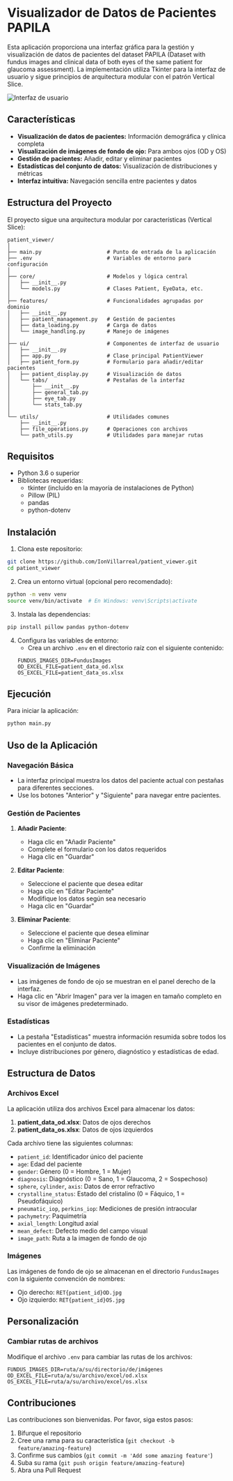 # Visualizador de Datos de Pacientes PAPILA

Esta aplicación proporciona una interfaz gráfica para la gestión y visualización de datos de pacientes del dataset
PAPILA (Dataset with fundus images and clinical data of both eyes of the same patient for glaucoma assessment). La
implementación utiliza Tkinter para la interfaz de usuario y sigue principios de arquitectura modular con el patrón
Vertical Slice.

![Interfaz de usuario](screenshot.png)

## Características

- **Visualización de datos de pacientes:** Información demográfica y clínica completa
- **Visualización de imágenes de fondo de ojo:** Para ambos ojos (OD y OS)
- **Gestión de pacientes:** Añadir, editar y eliminar pacientes
- **Estadísticas del conjunto de datos:** Visualización de distribuciones y métricas
- **Interfaz intuitiva:** Navegación sencilla entre pacientes y datos

## Estructura del Proyecto

El proyecto sigue una arquitectura modular por características (Vertical Slice):

```
patient_viewer/
│
├── main.py                     # Punto de entrada de la aplicación
├── .env                        # Variables de entorno para configuración
│
├── core/                       # Modelos y lógica central
│   ├── __init__.py
│   └── models.py               # Clases Patient, EyeData, etc.
│
├── features/                   # Funcionalidades agrupadas por dominio
│   ├── __init__.py
│   ├── patient_management.py   # Gestión de pacientes
│   ├── data_loading.py         # Carga de datos
│   └── image_handling.py       # Manejo de imágenes
│
├── ui/                         # Componentes de interfaz de usuario
│   ├── __init__.py
│   ├── app.py                  # Clase principal PatientViewer
│   ├── patient_form.py         # Formulario para añadir/editar pacientes
│   ├── patient_display.py      # Visualización de datos
│   └── tabs/                   # Pestañas de la interfaz
│       ├── __init__.py
│       ├── general_tab.py
│       ├── eye_tab.py
│       └── stats_tab.py
│
└── utils/                      # Utilidades comunes
    ├── __init__.py
    ├── file_operations.py      # Operaciones con archivos
    └── path_utils.py           # Utilidades para manejar rutas
```

## Requisitos

- Python 3.6 o superior
- Bibliotecas requeridas:
    - tkinter (incluido en la mayoría de instalaciones de Python)
    - Pillow (PIL)
    - pandas
    - python-dotenv

## Instalación

1. Clona este repositorio:

```bash
git clone https://github.com/IonVillarreal/patient_viewer.git
cd patient_viewer
```

2. Crea un entorno virtual (opcional pero recomendado):

```bash
python -m venv venv
source venv/bin/activate  # En Windows: venv\Scripts\activate
```

3. Instala las dependencias:

```bash
pip install pillow pandas python-dotenv
```

4. Configura las variables de entorno:
    - Crea un archivo `.env` en el directorio raíz con el siguiente contenido:
   ```
   FUNDUS_IMAGES_DIR=FundusImages
   OD_EXCEL_FILE=patient_data_od.xlsx
   OS_EXCEL_FILE=patient_data_os.xlsx
   ```

## Ejecución

Para iniciar la aplicación:

```bash
python main.py
```

## Uso de la Aplicación

### Navegación Básica

- La interfaz principal muestra los datos del paciente actual con pestañas para diferentes secciones.
- Use los botones "Anterior" y "Siguiente" para navegar entre pacientes.

### Gestión de Pacientes

1. **Añadir Paciente**:
    - Haga clic en "Añadir Paciente"
    - Complete el formulario con los datos requeridos
    - Haga clic en "Guardar"

2. **Editar Paciente**:
    - Seleccione el paciente que desea editar
    - Haga clic en "Editar Paciente"
    - Modifique los datos según sea necesario
    - Haga clic en "Guardar"

3. **Eliminar Paciente**:
    - Seleccione el paciente que desea eliminar
    - Haga clic en "Eliminar Paciente"
    - Confirme la eliminación

### Visualización de Imágenes

- Las imágenes de fondo de ojo se muestran en el panel derecho de la interfaz.
- Haga clic en "Abrir Imagen" para ver la imagen en tamaño completo en su visor de imágenes predeterminado.

### Estadísticas

- La pestaña "Estadísticas" muestra información resumida sobre todos los pacientes en el conjunto de datos.
- Incluye distribuciones por género, diagnóstico y estadísticas de edad.

## Estructura de Datos

### Archivos Excel

La aplicación utiliza dos archivos Excel para almacenar los datos:

1. **patient_data_od.xlsx**: Datos de ojos derechos
2. **patient_data_os.xlsx**: Datos de ojos izquierdos

Cada archivo tiene las siguientes columnas:

- `patient_id`: Identificador único del paciente
- `age`: Edad del paciente
- `gender`: Género (0 = Hombre, 1 = Mujer)
- `diagnosis`: Diagnóstico (0 = Sano, 1 = Glaucoma, 2 = Sospechoso)
- `sphere`, `cylinder`, `axis`: Datos de error refractivo
- `crystalline_status`: Estado del cristalino (0 = Fáquico, 1 = Pseudofáquico)
- `pneumatic_iop`, `perkins_iop`: Mediciones de presión intraocular
- `pachymetry`: Paquimetría
- `axial_length`: Longitud axial
- `mean_defect`: Defecto medio del campo visual
- `image_path`: Ruta a la imagen de fondo de ojo

### Imágenes

Las imágenes de fondo de ojo se almacenan en el directorio `FundusImages` con la siguiente convención de nombres:

- Ojo derecho: `RET{patient_id}OD.jpg`
- Ojo izquierdo: `RET{patient_id}OS.jpg`

## Personalización

### Cambiar rutas de archivos

Modifique el archivo `.env` para cambiar las rutas de los archivos:

```
FUNDUS_IMAGES_DIR=ruta/a/su/directorio/de/imágenes
OD_EXCEL_FILE=ruta/a/su/archivo/excel/od.xlsx
OS_EXCEL_FILE=ruta/a/su/archivo/excel/os.xlsx
```

## Contribuciones

Las contribuciones son bienvenidas. Por favor, siga estos pasos:

1. Bifurque el repositorio
2. Cree una rama para su característica (`git checkout -b feature/amazing-feature`)
3. Confirme sus cambios (`git commit -m 'Add some amazing feature'`)
4. Suba su rama (`git push origin feature/amazing-feature`)
5. Abra una Pull Request

